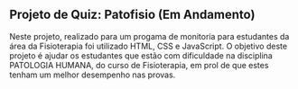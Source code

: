 ## Projeto de Quiz: Patofisio (Em Andamento)
Neste projeto, realizado para um progama de monitoria para estudantes da área da Fisioterapia foi utilizado HTML, CSS e JavaScript. O objetivo deste projeto é ajudar os estudantes que estão com dificuldade na disciplina PATOLOGIA HUMANA, do curso de Fisioterapia, em prol de que estes tenham um melhor desempenho nas provas.
